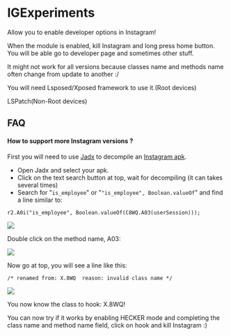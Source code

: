 # IGExperiments

Allow you to enable developer options in Instagram!

When the module is enabled, kill Instagram and long press home button. You will be able go to developer page and sometimes other stuff.

It might not work for all versions because classes name and methods name often change from update to another :/

You will need Lsposed/Xposed framework to use it.(Root devices)

LSPatch(Non-Root devices)

## FAQ

#### How to support more Instagram versions ?

First you will need to use [Jadx](https://github.com/skylot/jadx)
 to decompile an [Instagram apk](https://www.apkmirror.com/apk/instagram/).

- Open Jadx and select your apk.
- Click on the text search button at top, wait for decompiling (it can takes several times)
- Search for "```is_employee```" or "```"is_employee", Boolean.valueOf```" and find a line similar to:

```
r2.A0i("is_employee", Boolean.valueOf(C8WQ.A03(userSession)));
```
<img src="https://github.com/xHookman/IGexperiments/blob/master/readme/1.png?raw=true">

Double click on the method name, A03:

<img src="https://github.com/xHookman/IGexperiments/blob/master/readme/2.png?raw=true">

Now go at top, you will see a line like this: 
```
/* renamed from: X.8WQ  reason: invalid class name */
```
<img src="https://github.com/xHookman/IGexperiments/blob/master/readme/3.png?raw=true">


You now know the class to hook: X.8WQ!

You can now try if it works by enabling HECKER mode and completing the class name and method name field, click on hook and kill Instagram :)
